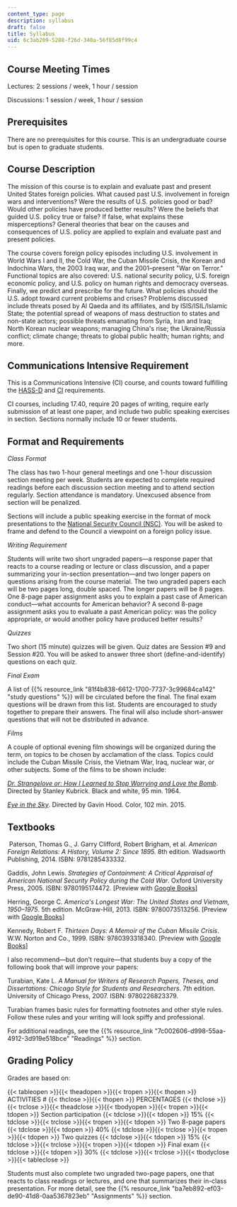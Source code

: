 ```yaml
---
content_type: page
description: syllabus
draft: false
title: Syllabus
uid: 6c3ab209-5288-f26d-340a-56f85d8f99c4
---
```

## Course Meeting Times

Lectures: 2 sessions / week, 1 hour / session

Discussions: 1 session / week, 1 hour / session

## Prerequisites

There are no prerequisites for this course. This is an undergraduate course but is open to graduate students.

## Course Description

The mission of this course is to explain and evaluate past and present United States foreign policies. What caused past U.S. involvement in foreign wars and interventions? Were the results of U.S. policies good or bad? Would other policies have produced better results? Were the beliefs that guided U.S. policy true or false? If false, what explains these misperceptions? General theories that bear on the causes and consequences of U.S. policy are applied to explain and evaluate past and present policies.

The course covers foreign policy episodes including U.S. involvement in World Wars I and II, the Cold War, the Cuban Missile Crisis, the Korean and Indochina Wars, the 2003 Iraq war, and the 2001–present "War on Terror." Functional topics are also covered: U.S. national security policy, U.S. foreign economic policy, and U.S. policy on human rights and democracy overseas. Finally, we predict and prescribe for the future. What policies should the U.S. adopt toward current problems and crises? Problems discussed include threats posed by Al Qaeda and its affiliates, and by ISIS/ISIL/Islamic State; the potential spread of weapons of mass destruction to states and non-state actors; possible threats emanating from Syria, Iran and Iraq; North Korean nuclear weapons; managing China's rise; the Ukraine/Russia conflict; climate change; threats to global public health; human rights; and more.

## Communications Intensive Requirement

This is a Communications Intensive (CI) course, and counts toward fulfilling the [HASS-D](http://web.mit.edu/hassreq/) and [CI](http://web.mit.edu/commreq/) requirements.

CI courses, including 17.40, require 20 pages of writing, require early submission of at least one paper, and include two public speaking exercises in section. Sections normally include 10 or fewer students.

## Format and Requirements

*Class Format*

The class has two 1-hour general meetings and one 1-hour discussion section meeting per week. Students are expected to complete required readings before each discussion section meeting and to attend section regularly. Section attendance is mandatory. Unexcused absence from section will be penalized.

Sections will include a public speaking exercise in the format of mock presentations to the [National Security Council (NSC)](https://www.usa.gov/agencies/national-security-council). You will be asked to frame and defend to the Council a viewpoint on a foreign policy issue.

*Writing Requirement*

Students will write two short ungraded papers—a response paper that reacts to a course reading or lecture or class discussion, and a paper summarizing your in-section presentation—and two longer papers on questions arising from the course material. The two ungraded papers each will be two pages long, double spaced. The longer papers will be 8 pages. One 8-page paper assignment asks you to explain a past case of American conduct—what accounts for American behavior? A second 8-page assignment asks you to evaluate a past American policy: was the policy appropriate, or would another policy have produced better results?

*Quizzes*

Two short (15 minute) quizzes will be given. Quiz dates are Session #9 and Session #20. You will be asked to answer three short (define-and-identify) questions on each quiz.

*Final Exam*

A list of {{% resource_link "81f4b838-6612-1700-7737-3c99684ca142" "study questions" %}} will be circulated before the final. The final exam questions will be drawn from this list. Students are encouraged to study together to prepare their answers. The final will also include short-answer questions that will not be distributed in advance.

*Films*

A couple of optional evening film showings will be organized during the term, on topics to be chosen by acclamation of the class. Topics could include the Cuban Missile Crisis, the Vietnam War, Iraq, nuclear war, or other subjects. Some of the films to be shown include:

[*Dr. Strangelove or: How I Learned to Stop Worrying and Love the Bomb*](http://www.imdb.com/title/tt0057012/?ref_=nv_sr_2). Directed by Stanley Kubrick. Black and white, 95 min. 1964.

[*Eye in the Sky*](http://www.imdb.com/title/tt2057392/?ref_=fn_tt_tt_1). Directed by Gavin Hood. Color, 102 min. 2015.

## Textbooks

 Paterson, Thomas G., J. Garry Clifford, Robert Brigham, et al. *American Foreign Relations: A History, Volume 2: Since 1895.* 8th edition. Wadsworth Publishing, 2014. ISBN: 9781285433332. 

Gaddis, John Lewis. *Strategies of Containment: A Critical Appraisal of American National Security Policy during the Cold War*. Oxford University Press, 2005. ISBN: 9780195174472. \[Preview with [Google Books](https://books.google.com/books?id=4KWNMBsI588C&pg=PAfrontcover#v=onepage&q&f=false)\]

Herring, George C. *America's Longest War: The United States and Vietnam, 1950–1975*. 5th edition. McGraw-Hill, 2013. ISBN: 9780073513256. \[Preview with [Google Books](https://books.google.com/books?id=DGt6CgAAQBAJ&pg=PAfrontcover#v=onepage&q&f=false)\]

Kennedy, Robert F. *Thirteen Days: A Memoir of the Cuban Missile Crisis*. W.W. Norton and Co., 1999. ISBN: 9780393318340. \[Preview with [Google Books](https://books.google.com/books?id=mWWAm0h5yP0C&pg=PAfrontcover#v=onepage&q&f=false)\]

I also recommend—but don't require—that students buy a copy of the following book that will improve your papers:

Turabian, Kate L. *A Manual for Writers of Research Papers, Theses, and Dissertations: Chicago Style for Students and Researchers*. 7th edition. University of Chicago Press, 2007. ISBN: 9780226823379. 

Turabian frames basic rules for formatting footnotes and other style rules. Follow these rules and your writing will look spiffy and professional.

For additional readings, see the {{% resource_link "7c002606-d998-55aa-4912-3d919e518bce" "Readings" %}} section.

## Grading Policy

Grades are based on: 

{{< tableopen >}}{{< theadopen >}}{{< tropen >}}{{< thopen >}}
ACTIVITIES #
{{< thclose >}}{{< thopen >}}
PERCENTAGES
{{< thclose >}}{{< trclose >}}{{< theadclose >}}{{< tbodyopen >}}{{< tropen >}}{{< tdopen >}}
Section participation
{{< tdclose >}}{{< tdopen >}}
15%
{{< tdclose >}}{{< trclose >}}{{< tropen >}}{{< tdopen >}}
Two 8-page papers
{{< tdclose >}}{{< tdopen >}}
40%
{{< tdclose >}}{{< trclose >}}{{< tropen >}}{{< tdopen >}}
Two quizzes
{{< tdclose >}}{{< tdopen >}}
15%
{{< tdclose >}}{{< trclose >}}{{< tropen >}}{{< tdopen >}}
Final exam
{{< tdclose >}}{{< tdopen >}}
30%
{{< tdclose >}}{{< trclose >}}{{< tbodyclose >}}{{< tableclose >}}

Students must also complete two ungraded two-page papers, one that reacts to class readings or lectures, and one that summarizes their in-class presentation. For more detail, see the {{% resource_link "ba7eb892-ef03-de90-41d8-0aa5367823eb" "Assignments" %}} section.